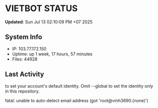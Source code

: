 # VIETBOT STATUS
**Updated**: Sun Jul 13 02:10:09 PM +07 2025

## System Info
- IP: 103.77.172.150
- Uptime: up 1 week, 17 hours, 57 minutes
- Files: 44928

## Last Activity

to set your account's default identity.
Omit --global to set the identity only in this repository.

fatal: unable to auto-detect email address (got 'root@vinh3690.(none)')
